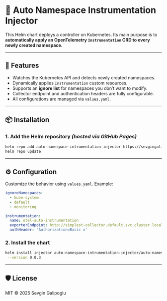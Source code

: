 # 🧠 Auto Namespace Instrumentation Injector

This Helm chart deploys a controller on Kubernetes. Its main purpose is to **automatically apply an OpenTelemetry `Instrumentation` CRD to every newly created namespace.**

---

## 🚀 Features

- Watches the Kubernetes API and detects newly created namespaces.
- Dynamically applies `Instrumentation` custom resources.
- Supports an **ignore list** for namespaces you don’t want to modify.
- Collector endpoint and authentication headers are fully configurable.
- All configurations are managed via `values.yaml`.

---

## 📦 Installation

### 1. Add the Helm repository _(hosted via GitHub Pages)_

```bash
helm repo add auto-namespace-intrumentation-injector https://sevgingalibov.github.io/auto-namespace-intrumentation-injector
helm repo update
```


---

## ⚙️ Configuration

Customize the behavior using `values.yaml`. Example:

```yaml
ignoreNamespaces:
  - kube-system
  - default
  - monitoring

instrumentation:
  name: otel-auto-instrumentation
  exporterEndpoint: http://simplest-collector.default.svc.cluster.local:4318
  authHeader: 'Authorization=Basic x'
```

### 2. Install the chart

```bash
helm install injector auto-namespace-intrumentation-injector/auto-namespace-intrumentation-injector \
 --version 0.0.3
```


---

## 🛡️ License

MIT © 2025 Sevgin Galipoglu
